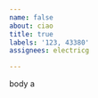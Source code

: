 ```yaml
---         
name: false
about: ciao
title: true
labels: '123, 43380'
assignees: electricg

---         
```


body a
